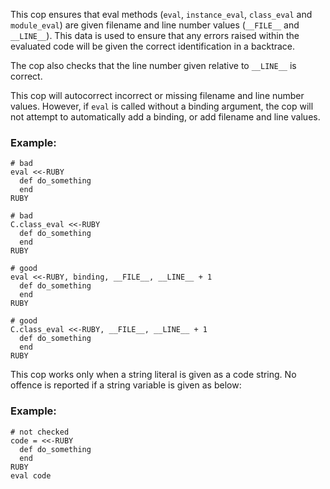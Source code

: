 This cop ensures that eval methods (`eval`, `instance_eval`, `class_eval`
and `module_eval`) are given filename and line number values (`__FILE__`
and `__LINE__`). This data is used to ensure that any errors raised
within the evaluated code will be given the correct identification
in a backtrace.

The cop also checks that the line number given relative to `__LINE__` is
correct.

This cop will autocorrect incorrect or missing filename and line number
values. However, if `eval` is called without a binding argument, the cop
will not attempt to automatically add a binding, or add filename and
line values.

### Example:
    # bad
    eval <<-RUBY
      def do_something
      end
    RUBY

    # bad
    C.class_eval <<-RUBY
      def do_something
      end
    RUBY

    # good
    eval <<-RUBY, binding, __FILE__, __LINE__ + 1
      def do_something
      end
    RUBY

    # good
    C.class_eval <<-RUBY, __FILE__, __LINE__ + 1
      def do_something
      end
    RUBY

This cop works only when a string literal is given as a code string.
No offence is reported if a string variable is given as below:

### Example:
    # not checked
    code = <<-RUBY
      def do_something
      end
    RUBY
    eval code
